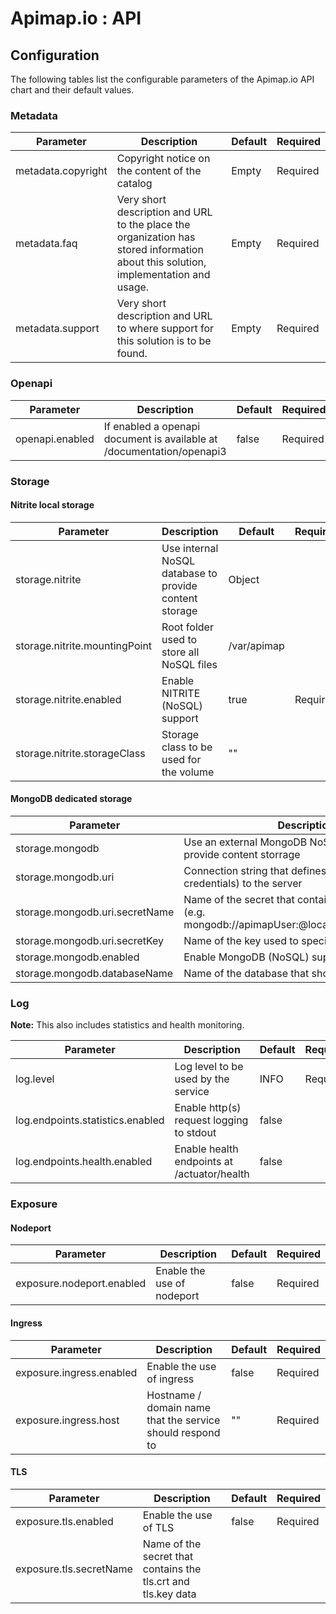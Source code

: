 # Apimap.io : API

## Configuration

The following tables list the configurable parameters of the Apimap.io API chart and their default values.

### Metadata

| Parameter          | Description                                                                                                                        | Default | Required |
|--------------------|------------------------------------------------------------------------------------------------------------------------------------|---------|----------|
| metadata.copyright | Copyright notice on the content of the catalog                                                                                     | Empty   | Required |
| metadata.faq       | Very short description and URL to the place the organization has stored information about this solution, implementation and usage. | Empty   | Required |
| metadata.support   | Very short description and URL to where support for this solution is to be found.                                                  | Empty   | Required |

### Openapi

| Parameter       | Description                                                                     | Default | Required |
|-----------------|---------------------------------------------------------------------------------|---------|----------|
| openapi.enabled | If enabled a openapi document is available at <base url>/documentation/openapi3 | false   | Required |

### Storage

#### Nitrite local storage

| Parameter                     | Description                                             | Default     | Required |
|-------------------------------|---------------------------------------------------------|-------------|----------|
| storage.nitrite               | Use internal NoSQL database to provide content storage  |  Object     |          |
| storage.nitrite.mountingPoint | Root folder used to store all NoSQL files               | /var/apimap |          |
| storage.nitrite.enabled       | Enable NITRITE (NoSQL) support                          | true        | Required | 
| storage.nitrite.storageClass  | Storage class to be used for the volume                 | ""          |          |
 
#### MongoDB dedicated storage

| Parameter                      | Description                                                                                                      | Default | Required |
|--------------------------------|------------------------------------------------------------------------------------------------------------------|---------|----------|
| storage.mongodb                | Use an external MongoDB NoSQL database to provide content storrage                                               | Object  |          |
| storage.mongodb.uri            | Connection string that defines the connection (and credentials) to the server                                    | Object  |          |
| storage.mongodb.uri.secretName | Name of the secret that contains the encrypted uri (e.g. mongodb://apimapUser:<password>@localhost:27017/apimap) |         |          |
| storage.mongodb.uri.secretKey  | Name of the key used to specify the uri                                                                          |         |          |
| storage.mongodb.enabled        | Enable MongoDB (NoSQL) support                                                                                   | false   | Required |
| storage.mongodb.databaseName   | Name of the database that should be used                                                                         | apimap  |          |


### Log

**Note:** This also includes statistics and health monitoring.

| Parameter                        | Description                                 | Default | Required |
|----------------------------------|---------------------------------------------|---------|----------|
| log.level                        | Log level to be used by the service         | INFO    | Required |
| log.endpoints.statistics.enabled | Enable http(s) request logging to stdout    | false   |          |
| log.endpoints.health.enabled     | Enable health endpoints at /actuator/health | false   |          |

### Exposure

#### Nodeport

| Parameter                 | Description                      | Default       | Required |
|---------------------------|----------------------------------|---------------|----------|
| exposure.nodeport.enabled | Enable the use of nodeport       | false         | Required |

#### Ingress

| Parameter                 | Description                                               | Default             | Required |
|---------------------------|-----------------------------------------------------------|---------------------|----------|
| exposure.ingress.enabled  | Enable the use of ingress                                 | false               | Required |
| exposure.ingress.host     | Hostname / domain name that the service should respond to | ""                  | Required | 

#### TLS

| Parameter                    | Description                                                   | Default | Required |
|------------------------------|---------------------------------------------------------------|---------|----------|
| exposure.tls.enabled         | Enable the use of TLS                                         | false   | Required |   
| exposure.tls.secretName      | Name of the secret that contains the tls.crt and tls.key data |         |          |